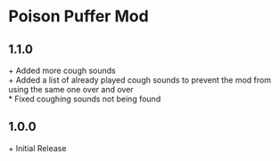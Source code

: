 # Poison Puffer Mod<br>

## 1.1.0<br>
\+ Added more cough sounds<br>
\+ Added a list of already played cough sounds to prevent the mod from using the same one over and over<br>
\* Fixed coughing sounds not being found<br>

## 1.0.0<br>
\+ Initial Release<br>
